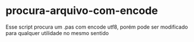# procura-arquivo-com-encode
Esse script procura um .pas com encode utf8, porém pode ser modificado para qualquer utilidade no mesmo sentido
